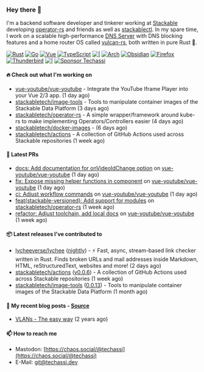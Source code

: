 ### Hey there 👋

I'm a backend software developer and tinkerer working at [Stackable][stackable] developing
[operator-rs][op-rs] and friends as well as [stackablectl][sctl]. In my spare time, I work
on a scalable high-performance [DNS Server][portal] with DNS blocking features and a home
router OS called [vulcan-rs][vulcan], both written in pure Rust 🦀.

[sctl]: https://github.com/stackabletech/stackable-cockpit
[op-rs]: https://github.com/stackabletech/operator-rs
[stackable]: https://github.com/stackabletech
[portal]: https://github.com/portal-rs/portal
[vulcan]: https://github.com/vulcan-rs

[![Rust](https://img.shields.io/badge/-Rust-141414?style=flat&logo=rust&logoColor=%23f97f39)](https://www.rust-lang.org/)
[![Go](https://img.shields.io/badge/-Go-141414?style=flat&logo=go&logoColor=%23f97f39)](https://go.dev/)
[![Vue](https://img.shields.io/badge/-Vue-141414?style=flat&logo=vuedotjs&logoColor=%23f97f39)](https://vuejs.org/)
[![TypeScript](https://img.shields.io/badge/-TypeScript-141414?style=flat&logo=typescript&logoColor=%23f97f39)](https://www.typescriptlang.org/)
![|](https://img.shields.io/badge/-%7C-141414?style=flat&logoColor=%23f97f39)
[![Arch](https://img.shields.io/badge/-Arch-141414?style=flat&logo=archlinux&logoColor=%23f97f39)](https://archlinux.org/)
[![Obsidian](https://img.shields.io/badge/-Obsidian-141414?style=flat&logo=obsidian&logoColor=%23f97f39)](https://obsidian.md/)
[![Firefox](https://img.shields.io/badge/-Firefox-141414?style=flat&logo=firefox&logoColor=%23f97f39)](https://www.mozilla.org/en-US/firefox/new/)
[![Thunderbird](https://img.shields.io/badge/-Thunderbird-141414?style=flat&logo=thunderbird&logoColor=%23f97f39)](https://www.thunderbird.net/en-US/)
![|](https://img.shields.io/badge/-%7C-141414?style=flat&logoColor=%23f97f39)
[![Sponsor Techassi](https://img.shields.io/badge/-Sponsor-141414?style=flat&logo=github&logoColor=%23f97f39)](https://github.com/sponsors/Techassi)

#### 🔥 Check out what I'm working on


- [vue-youtube/vue-youtube](https://github.com/vue-youtube/vue-youtube) - Integrate the YouTube Iframe Player into your Vue 2/3 app.  (1 day ago)
- [stackabletech/image-tools](https://github.com/stackabletech/image-tools) - Tools to manipulate container images of the Stackable Data Platform (3 days ago)
- [stackabletech/operator-rs](https://github.com/stackabletech/operator-rs) - A simple wrapper/framework around kube-rs to make implementing Operators/Controllers easier (4 days ago)
- [stackabletech/docker-images](https://github.com/stackabletech/docker-images) -  (6 days ago)
- [stackabletech/actions](https://github.com/stackabletech/actions) - A collection of GitHub Actions used across Stackable repositories (1 week ago)

#### 🧪 Latest PRs


- [docs: Add documentation for onVideoIdChange option](https://github.com/vue-youtube/vue-youtube/pull/27) on [vue-youtube/vue-youtube](https://github.com/vue-youtube/vue-youtube) (1 day ago)
- [fix: Expose missing helper functions in component](https://github.com/vue-youtube/vue-youtube/pull/26) on [vue-youtube/vue-youtube](https://github.com/vue-youtube/vue-youtube) (1 day ago)
- [ci: Adjust workflow commands](https://github.com/vue-youtube/vue-youtube/pull/25) on [vue-youtube/vue-youtube](https://github.com/vue-youtube/vue-youtube) (1 day ago)
- [feat(stackable-versioned): Add support for modules](https://github.com/stackabletech/operator-rs/pull/891) on [stackabletech/operator-rs](https://github.com/stackabletech/operator-rs) (1 week ago)
- [refactor: Adjust toolchain, add local docs](https://github.com/vue-youtube/vue-youtube/pull/24) on [vue-youtube/vue-youtube](https://github.com/vue-youtube/vue-youtube) (1 week ago)

#### 📦 Latest releases I've contributed to


- [lycheeverse/lychee](https://github.com/lycheeverse/lychee/releases/tag/nightly) ([nightly](https://github.com/lycheeverse/lychee/releases/tag/nightly)) - ⚡ Fast, async, stream-based link checker written in Rust. Finds broken URLs and mail addresses inside Markdown, HTML, reStructuredText, websites and more! (2 days ago)
- [stackabletech/actions](https://github.com/stackabletech/actions/releases/tag/v0.0.6) ([v0.0.6](https://github.com/stackabletech/actions/releases/tag/v0.0.6)) - A collection of GitHub Actions used across Stackable repositories (1 week ago)
- [stackabletech/image-tools](https://github.com/stackabletech/image-tools/releases/tag/0.0.13) ([0.0.13](https://github.com/stackabletech/image-tools/releases/tag/0.0.13)) - Tools to manipulate container images of the Stackable Data Platform (1 month ago)

#### 📜 My recent blog posts - [Source](https://github.com/Techassi/page)


- [VLANs - The easy way](https://techassi.dev/posts/vlans-the-easy-way/) (2 years ago)

#### 📫 How to reach me

- Mastodon: [https://chaos.social/@techassi](https://chaos.social/@techassi)
- E-Mail: git@techassi.dev
